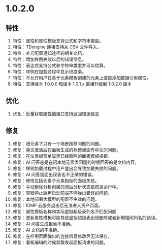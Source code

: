 # 1.0.2.0

## 特性
  1. 特性：属性和属性模板支持公式和字符串类型。
  2. 特性：TDengine 连接支持从 CSV 文件导入。
  3. 特性：补充配置通知途径的相关文档。
  4. 特性：增加样例失败以后的错误信息。
  5. 特性：表达式支持公式和字符串类型并可以估算。
  6. 特性：样例在加载过程中显示进度条。
  7. 特性：不允许用户在基于元素模板创建的元素上直接添加数据引用属性。
  8. 特性：支持版本 1.0.0.0 和版本 1.0.1.x 直接升级到 1.0.2.0 版本

## 优化
  1. 优化：批量获取属性值接口支持返回错误信息

## 修复
  1. 修复：根元素下只有一个场景推荐问题的问题。
  2. 修复：英文激活后在面板生成的标题里面有中文的问题。
  3. 修复：在仪表板菜单显示已经删除的面板模板报错。
  4. 修复：AI 问答总是在问本地元素类问题的时候回答的是文档内容。
  5. 修复：样例加载过程中用户登出会导致加载失败的问题。
  6. 修复：AI 问答里面出现表名不正确的错误。
  7. 修复：修改包括元素子元素指标的面板失败。
  8. 修复：手动删除分析创建的流后分析状态依然是运行中。
  9. 修复：容器停止后再启动前端不停弹出错误的问题。
 10. 修复：本地部署大模型的配置不生效的问题。
 11. 修复：IDMP 云服务退出后无法进入资产页面。
 12. 修复：属性模板名称和实际虚拟超级表列名不匹配问题
 13. 修复：更新属性模板可能导致虚拟超级表出现删除或者新增相同列名的错误。
 14. 修复：AI 问答生成报表不准确。
 15. 修复：AI 文档的不准确。
 16. 修复：在样例页面弹出的连接信息修改后无法保存。
 17. 修复：看板编辑的时候频繁发起面板请求的问题。

